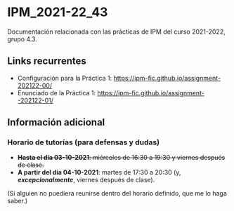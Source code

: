# IPM_2021-22_43

Documentación relacionada con las prácticas de IPM del curso 2021-2022, grupo 4.3.

## Links recurrentes

- Configuración para la Práctica 1: <https://ipm-fic.github.io/assignment-202122-00/>
- Enunciado de la Práctica 1: <https://ipm-fic.github.io/assignment--202122-01/>


## Información adicional


### Horario de tutorías (para defensas y dudas)

* ~~**Hasta el día 03-10-2021**: miércoles de 16:30 a 19:30 y viernes después de clase.~~
* **A partir del día 04-10-2021**: martes de 17:30 a 20:30 (y, _**excepcionalmente**_, viernes después de clase).

(Si alguien no puediera reunirse dentro del horario definido, que me lo haga saber.)
